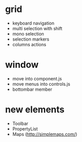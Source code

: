 
# grid #
- keyboard navigation
- multi selection with shift
- mono selection
- selection markers
- columns actions

# window #
- move into component.js
- move menus into controls.js
- bottombar member

# new elements #
- Toolbar
- PropertyList
- Maps (http://simplemaps.com/)
